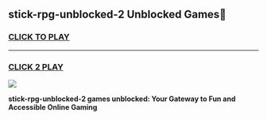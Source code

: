 
## stick-rpg-unblocked-2 Unblocked Games👋
<h3>
<a href="https://news.freeplayer.one?title=stick-rpg-unblocked-2&ref=16F">CLICK TO PLAY</a></h3>
<hr>

<h3>
<a href="https://news.freeplayer.one?title=stick-rpg-unblocked-2&ref=16F">CLICK 2 PLAY</a>
  
</h3>

<a href="https://news.freeplayer.one?title=stick-rpg-unblocked-2&ref=16F/"><img src="https://clearcache.store/games.png"></a>


**stick-rpg-unblocked-2 games unblocked: Your Gateway to Fun and Accessible Online Gaming**

